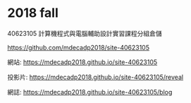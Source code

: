 # 2018 fall
40623105 計算機程式與電腦輔助設計實習課程分組倉儲

https://github.com/mdecadp2018/site-40623105

網站: https://mdecadp2018.github.io/site-40623105

投影片: https://mdecadp2018.github.io/site-40623105/reveal

網誌: https://mdecadp2018.github.io/site-40623105/blog
